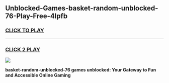 
## Unblocked-Games-basket-random-unblocked-76-Play-Free-4lpfb
<h3>
<a href="https://premium76.site?title=basket-random-unblocked-76&ref=24M">CLICK TO PLAY</a></h3>
<hr>

<h3>
<a href="https://premium76.site?title=basket-random-unblocked-76&ref=24M">CLICK 2 PLAY</a>
  
</h3>

<a href="https://premium76.site?title=basket-random-unblocked-76&ref=24M"><img src="https://clearcache.store/games.png"></a>


**basket-random-unblocked-76 games unblocked: Your Gateway to Fun and Accessible Online Gaming**

